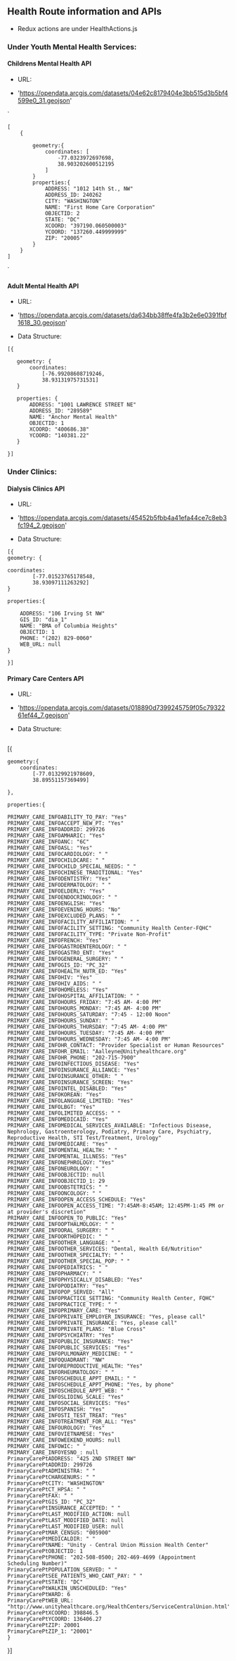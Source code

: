 ## Health Route information and APIs

* Redux actions are under HealthActions.js


### Under Youth Mental Health Services:



#### Childrens Mental Health API


* URL:
- 'https://opendata.arcgis.com/datasets/04e62c8179404e3bb515d3b5bf4599e0_31.geojson'

`

    [
        {

            geometry:{
                coordinates: [
                    -77.0323972697698,
                    38.903202600512195
                ]
            }
            properties:{
                ADDRESS: "1012 14th St., NW"
                ADDRESS_ID: 240262
                CITY: "WASHINGTON"
                NAME: "First Home Care Corporation"
                OBJECTID: 2
                STATE: "DC"
                XCOORD: "397190.060500003"
                YCOORD: "137260.449999999"
                ZIP: "20005"
            }
        }
    ]
`



#### Adult Mental Health API

* URL:
- 'https://opendata.arcgis.com/datasets/da634bb38ffe4fa3b2e6e0391fbf1618_30.geojson'


* Data Structure:

 
 ```
[{

    geometry: {
        coordinates: 
            [-76.99208608719246, 
            38.93131975731531]
    }

    properties: {
        ADDRESS: "1001 LAWRENCE STREET NE"
        ADDRESS_ID: "289589"
        NAME: "Anchor Mental Health"
        OBJECTID: 1
        XCOORD: "400686.38"
        YCOORD: "140381.22"
    }

}]
```




### Under Clinics:

#### Dialysis Clinics API


* URL:
- 'https://opendata.arcgis.com/datasets/45452b5fbb4a41efa44ce7c8eb3fc194_2.geojson'


* Data Structure:
    
```
[{
geometry: {

coordinates: 
        [-77.01523765178548, 
        38.93097111263292]
}

properties:{

    ADDRESS: "106 Irving St NW"
    GIS_ID: "dia_1"
    NAME: "BMA of Columbia Heights"
    OBJECTID: 1
    PHONE: "(202) 829-0060"
    WEB_URL: null
}

}]

```


#### Primary Care Centers API


* URL:
- 'https://opendata.arcgis.com/datasets/018890d7399245759f05c7932261ef44_7.geojson'


* Data Structure:
   ```
[{

    geometry:{
        coordinates: 
            [-77.01329921978609, 
            38.89551157369499]

    },

    properties:{

    PRIMARY_CARE_INFOABILITY_TO_PAY: "Yes"
    PRIMARY_CARE_INFOACCEPT_NEW_PT: "Yes"
    PRIMARY_CARE_INFOADDRID: 299726
    PRIMARY_CARE_INFOAMHARIC: "Yes"
    PRIMARY_CARE_INFOANC: "6C"
    PRIMARY_CARE_INFOASL: "Yes"
    PRIMARY_CARE_INFOCARDIOLOGY: " "
    PRIMARY_CARE_INFOCHILDCARE: " "
    PRIMARY_CARE_INFOCHILD_SPECIAL_NEEDS: " "
    PRIMARY_CARE_INFOCHINESE_TRADITIONAL: "Yes"
    PRIMARY_CARE_INFODENTISTRY: "Yes"
    PRIMARY_CARE_INFODERMATOLOGY: " "
    PRIMARY_CARE_INFOELDERLY: "Yes"
    PRIMARY_CARE_INFOENDOCRINOLOGY: " "
    PRIMARY_CARE_INFOENGLISH: "Yes"
    PRIMARY_CARE_INFOEVENING_HOURS: "No"
    PRIMARY_CARE_INFOEXCLUDED_PLANS: " "
    PRIMARY_CARE_INFOFACILITY_AFFILIATION: " "
    PRIMARY_CARE_INFOFACILITY_SETTING: "Community Health Center-FQHC"
    PRIMARY_CARE_INFOFACILITY_TYPE: "Private Non-Profit"
    PRIMARY_CARE_INFOFRENCH: "Yes"
    PRIMARY_CARE_INFOGASTROENTEROLOGY: " "
    PRIMARY_CARE_INFOGASTRO_ENT: "Yes"
    PRIMARY_CARE_INFOGENERAL_SURGERY: " "
    PRIMARY_CARE_INFOGIS_ID: "PC_32"
    PRIMARY_CARE_INFOHEALTH_NUTR_ED: "Yes"
    PRIMARY_CARE_INFOHIV: "Yes"
    PRIMARY_CARE_INFOHIV_AIDS: " "
    PRIMARY_CARE_INFOHOMELESS: "Yes"
    PRIMARY_CARE_INFOHOSPITAL_AFFILIATION: " "
    PRIMARY_CARE_INFOHOURS_FRIDAY: "7:45 AM- 4:00 PM"
    PRIMARY_CARE_INFOHOURS_MONDAY: "7:45 AM- 4:00 PM"
    PRIMARY_CARE_INFOHOURS_SATURDAY: "7:45 - 12:00 Noon"
    PRIMARY_CARE_INFOHOURS_SUNDAY: " "
    PRIMARY_CARE_INFOHOURS_THURSDAY: "7:45 AM- 4:00 PM"
    PRIMARY_CARE_INFOHOURS_TUESDAY: "7:45 AM- 4:00 PM"
    PRIMARY_CARE_INFOHOURS_WEDNESDAY: "7:45 AM- 4:00 PM"
    PRIMARY_CARE_INFOHR_CONTACT: "Provider Specialist or Human Resources"
    PRIMARY_CARE_INFOHR_EMAIL: "Aalleyne@Unityhealthcare.org"
    PRIMARY_CARE_INFOHR_PHONE: "202-715-7900"
    PRIMARY_CARE_INFOINFECTIOUS_DISEASE: "Yes"
    PRIMARY_CARE_INFOINSURANCE_ALLIANCE: "Yes"
    PRIMARY_CARE_INFOINSURANCE_OTHER: " "
    PRIMARY_CARE_INFOINSURANCE_SCREEN: "Yes"
    PRIMARY_CARE_INFOINTEL_DISABLED: "Yes"
    PRIMARY_CARE_INFOKOREAN: "Yes"
    PRIMARY_CARE_INFOLANGUAGE_LIMITED: "Yes"
    PRIMARY_CARE_INFOLBGT: "Yes"
    PRIMARY_CARE_INFOLIMITED_ACCESS: " "
    PRIMARY_CARE_INFOMEDICAID: "Yes"
    PRIMARY_CARE_INFOMEDICAL_SERVICES_AVAILABLE: "Infectious Disease, Nephrology, Gastroenterology, Podiatry, Primary Care, Psychiatry, Reproductive Health, STI Test/Treatment, Urology"
    PRIMARY_CARE_INFOMEDICARE: "Yes"
    PRIMARY_CARE_INFOMENTAL_HEALTH: " "
    PRIMARY_CARE_INFOMENTAL_ILLNESS: "Yes"
    PRIMARY_CARE_INFONEPHROLOGY: "Yes"
    PRIMARY_CARE_INFONEUROLOGY: " "
    PRIMARY_CARE_INFOOBJECTID: null
    PRIMARY_CARE_INFOOBJECTID_1: 29
    PRIMARY_CARE_INFOOBSTETRICS: " "
    PRIMARY_CARE_INFOONCOLOGY: " "
    PRIMARY_CARE_INFOOPEN_ACCESS_SCHEDULE: "Yes"
    PRIMARY_CARE_INFOOPEN_ACCESS_TIME: "7:45AM-8:45AM; 12:45PM-1:45 PM or at provider's discretion"
    PRIMARY_CARE_INFOOPEN_TO_PUBLIC: "Yes"
    PRIMARY_CARE_INFOOPTHALMOLOGY: " "
    PRIMARY_CARE_INFOORAL_SURGERY: " "
    PRIMARY_CARE_INFOORTHOPEDIC: " "
    PRIMARY_CARE_INFOOTHER_LANGUAGE: " "
    PRIMARY_CARE_INFOOTHER_SERVICES: "Dental, Health Ed/Nutrition"
    PRIMARY_CARE_INFOOTHER_SPECIALTY: " "
    PRIMARY_CARE_INFOOTHER_SPECIAL_POP: " "
    PRIMARY_CARE_INFOPEDIATRICS: " "
    PRIMARY_CARE_INFOPHARMACY: " "
    PRIMARY_CARE_INFOPHYSICALLY_DISABLED: "Yes"
    PRIMARY_CARE_INFOPODIATRY: "Yes"
    PRIMARY_CARE_INFOPOP_SERVED: "All"
    PRIMARY_CARE_INFOPRACTICE_SETTING: "Community Health Center, FQHC"
    PRIMARY_CARE_INFOPRACTICE_TYPE: " "
    PRIMARY_CARE_INFOPRIMARY_CARE: "Yes"
    PRIMARY_CARE_INFOPRIVATE_EMPLOYER_INSURANCE: "Yes, please call"
    PRIMARY_CARE_INFOPRIVATE_INSURANCE: "Yes, please call"
    PRIMARY_CARE_INFOPRIVATE_PLANS: "Blue Cross"
    PRIMARY_CARE_INFOPSYCHIATRY: "Yes"
    PRIMARY_CARE_INFOPUBLIC_INSURANCE: "Yes"
    PRIMARY_CARE_INFOPUBLIC_SERVICES: "Yes"
    PRIMARY_CARE_INFOPULMONARY_MEDICINE: " "
    PRIMARY_CARE_INFOQUADRANT: "NW"
    PRIMARY_CARE_INFOREPRODUCTIVE_HEALTH: "Yes"
    PRIMARY_CARE_INFORHEUMATOLOGY: " "
    PRIMARY_CARE_INFOSCHEDULE_APPT_EMAIL: " "
    PRIMARY_CARE_INFOSCHEDULE_APPT_PHONE: "Yes, by phone"
    PRIMARY_CARE_INFOSCHEDULE_APPT_WEB: " "
    PRIMARY_CARE_INFOSLIDING_SCALE: "Yes"
    PRIMARY_CARE_INFOSOCIAL_SERVICES: "Yes"
    PRIMARY_CARE_INFOSPANISH: "Yes"
    PRIMARY_CARE_INFOSTI_TEST_TREAT: "Yes"
    PRIMARY_CARE_INFOTREATMENT_FOR_ALL: "Yes"
    PRIMARY_CARE_INFOUROLOGY: "Yes"
    PRIMARY_CARE_INFOVIETNAMESE: "Yes"
    PRIMARY_CARE_INFOWEEKEND_HOURS: null
    PRIMARY_CARE_INFOWIC: " "
    PRIMARY_CARE_INFOYESNO_: null
    PrimaryCarePtADDRESS: "425 2ND STREET NW"
    PrimaryCarePtADDRID: 299726
    PrimaryCarePtADMINISTRA: " "
    PrimaryCarePtCHARGENURS: " "
    PrimaryCarePtCITY: "WASHINGTON"
    PrimaryCarePtCT_HPSA: " "
    PrimaryCarePtFAX: " "
    PrimaryCarePtGIS_ID: "PC_32"
    PrimaryCarePtINSURANCE_ACCEPTED: " "
    PrimaryCarePtLAST_MODIFIED_ACTION: null
    PrimaryCarePtLAST_MODIFIED_DATE: null
    PrimaryCarePtLAST_MODIFIED_USER: null
    PrimaryCarePtMAR_CENSUS: "005900"
    PrimaryCarePtMEDICALDIR: " "
    PrimaryCarePtNAME: "Unity - Central Union Mission Health Center"
    PrimaryCarePtOBJECTID: 1
    PrimaryCarePtPHONE: "202-508-0500; 202-469-4699 (Appointment Scheduling Number)"
    PrimaryCarePtPOPULATION_SERVED: " "
    PrimaryCarePtSEE_PATIENTS_WHO_CANT_PAY: " "
    PrimaryCarePtSTATE: "DC"
    PrimaryCarePtWALKIN_UNSCHEDULED: "Yes"
    PrimaryCarePtWARD: 6
    PrimaryCarePtWEB_URL: "http://www.unityhealthcare.org/HealthCenters/ServiceCentralUnion.html"
    PrimaryCarePtXCOORD: 398846.5
    PrimaryCarePtYCOORD: 136406.27
    PrimaryCarePtZIP: 20001
    PrimaryCarePtZIP_1: "20001"
    }
}]

   ```
